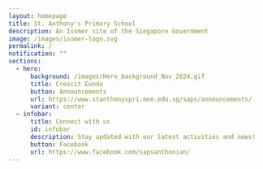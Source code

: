 ```yaml
---
layout: homepage
title: St. Anthony's Primary School
description: An Isomer site of the Singapore Government
image: /images/isomer-logo.svg
permalink: /
notification: ""
sections:
  - hero:
      background: /images/Hero_background_Nov_2024.gif
      title: Crescit Eundo
      button: Announcements
      url: https://www.stanthonyspri.moe.edu.sg/saps/announcements/
      variant: center
  - infobar:
      title: Connect with us
      id: infobar
      description: Stay updated with our latest activities and news!
      button: Facebook
      url: https://www.facebook.com/sapsanthonian/
---
```

